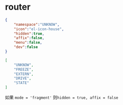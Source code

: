 # router

```json
{
    "namespace":"UNKNOW",
    "icon":"el-icon-house",
    "hidden":true,
    "affix":false,
    "menu":false,
    "dev":false
}
```

```json
[
    "UNKNOW",
    "FREEZE",
    "EXTERN",
    "DRIVE",
    "STATE"
]
```

如果 `mode = 'fragment'` 则`hidden = true, affix = false`

